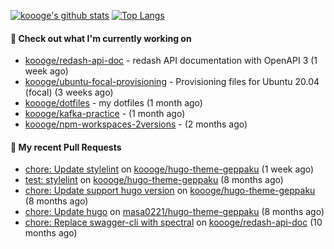 [![koooge's github stats](https://github-readme-stats.vercel.app/api?username=koooge&count_private=true&show_icons=true)](https://github.com/anuraghazra/github-readme-stats)
[![Top Langs](https://github-readme-stats.vercel.app/api/top-langs/?username=koooge&langs_count=5)](https://github.com/anuraghazra/github-readme-stats)

#### 👷 Check out what I'm currently working on

- [koooge/redash-api-doc](https://github.com/koooge/redash-api-doc) - redash API documentation with OpenAPI 3 (1 week ago)
- [koooge/ubuntu-focal-provisioning](https://github.com/koooge/ubuntu-focal-provisioning) - Provisioning files for Ubuntu 20.04 (focal) (3 weeks ago)
- [koooge/dotfiles](https://github.com/koooge/dotfiles) - my dotfiles (1 month ago)
- [koooge/kafka-practice](https://github.com/koooge/kafka-practice) -  (1 month ago)
- [koooge/npm-workspaces-2versions](https://github.com/koooge/npm-workspaces-2versions) -  (2 months ago)

#### 🔨 My recent Pull Requests

- [chore: Update stylelint](https://github.com/koooge/hugo-theme-geppaku/pull/6) on [koooge/hugo-theme-geppaku](https://github.com/koooge/hugo-theme-geppaku) (1 week ago)
- [test: stylelint](https://github.com/koooge/hugo-theme-geppaku/pull/5) on [koooge/hugo-theme-geppaku](https://github.com/koooge/hugo-theme-geppaku) (8 months ago)
- [chore: Update support hugo version](https://github.com/koooge/hugo-theme-geppaku/pull/4) on [koooge/hugo-theme-geppaku](https://github.com/koooge/hugo-theme-geppaku) (8 months ago)
- [chore: Update hugo](https://github.com/masa0221/hugo-theme-geppaku/pull/16) on [masa0221/hugo-theme-geppaku](https://github.com/masa0221/hugo-theme-geppaku) (8 months ago)
- [chore: Replace swagger-cli with spectral](https://github.com/koooge/redash-api-doc/pull/11) on [koooge/redash-api-doc](https://github.com/koooge/redash-api-doc) (10 months ago)
